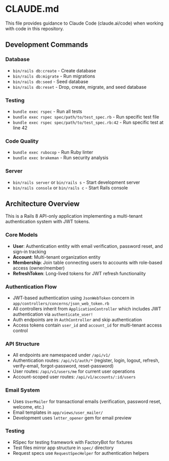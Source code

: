 # CLAUDE.md

This file provides guidance to Claude Code (claude.ai/code) when working with code in this repository.

## Development Commands

### Database
- `bin/rails db:create` - Create database
- `bin/rails db:migrate` - Run migrations
- `bin/rails db:seed` - Seed database
- `bin/rails db:reset` - Drop, create, migrate, and seed database

### Testing
- `bundle exec rspec` - Run all tests
- `bundle exec rspec spec/path/to/test_spec.rb` - Run specific test file
- `bundle exec rspec spec/path/to/test_spec.rb:42` - Run specific test at line 42

### Code Quality
- `bundle exec rubocop` - Run Ruby linter
- `bundle exec brakeman` - Run security analysis

### Server
- `bin/rails server` or `bin/rails s` - Start development server
- `bin/rails console` or `bin/rails c` - Start Rails console

## Architecture Overview

This is a Rails 8 API-only application implementing a multi-tenant authentication system with JWT tokens.

### Core Models
- **User**: Authentication entity with email verification, password reset, and sign-in tracking
- **Account**: Multi-tenant organization entity  
- **Membership**: Join table connecting users to accounts with role-based access (owner/member)
- **RefreshToken**: Long-lived tokens for JWT refresh functionality

### Authentication Flow
- JWT-based authentication using `JsonWebToken` concern in `app/controllers/concerns/json_web_token.rb`
- All controllers inherit from `ApplicationController` which includes JWT authentication via `authenticate_user!`
- Auth endpoints are in `AuthController` and skip authentication
- Access tokens contain `user_id` and `account_id` for multi-tenant access control

### API Structure
- All endpoints are namespaced under `/api/v1/`
- Authentication routes: `/api/v1/auth/*` (register, login, logout, refresh, verify-email, forgot-password, reset-password)
- User routes: `/api/v1/users/me` for current user operations
- Account-scoped user routes: `/api/v1/accounts/:id/users`

### Email System
- Uses `UserMailer` for transactional emails (verification, password reset, welcome, etc.)
- Email templates in `app/views/user_mailer/`
- Development uses `letter_opener` gem for email preview

### Testing
- RSpec for testing framework with FactoryBot for fixtures
- Test files mirror app structure in `spec/` directory
- Request specs use `RequestSpecHelper` for authentication helpers